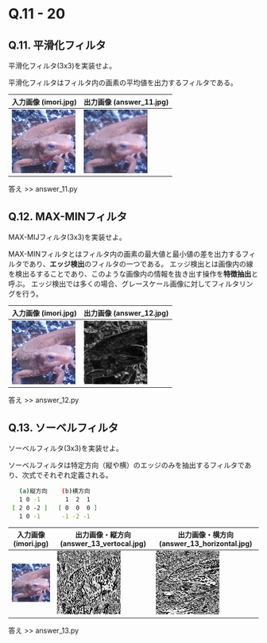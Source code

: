 # Q.11 - 20

## Q.11. 平滑化フィルタ

平滑化フィルタ(3x3)を実装せよ。

平滑化フィルタはフィルタ内の画素の平均値を出力するフィルタである。

|入力画像 (imori.jpg)|出力画像 (answer_11.jpg)|
|---|---|
|![](imori.jpg)|![](answer_11.jpg)|

答え >> answer_11.py

## Q.12. MAX-MINフィルタ

MAX-MIJフィルタ(3x3)を実装せよ。

MAX-MINフィルタとはフィルタ内の画素の最大値と最小値の差を出力するフィルタであり、**エッジ検出**のフィルタの一つである。
エッジ検出とは画像内の線を検出るすることであり、このような画像内の情報を抜き出す操作を**特徴抽出**と呼ぶ。
エッジ検出では多くの場合、グレースケール画像に対してフィルタリングを行う。

|入力画像 (imori.jpg)|出力画像 (answer_12.jpg)|
|---|---|
|![](imori.jpg)|![](answer_12.jpg)|

答え >> answer_12.py

## Q.13. ソーベルフィルタ

ソーベルフィルタ(3x3)を実装せよ。

ソーベルフィルタは特定方向（縦や横）のエッジのみを抽出するフィルタであり、次式でそれぞれ定義される。

```bash
   (a)縦方向    (b)横方向
   1 0 -1       1  2  1
 [ 2 0 -2 ]   [ 0  0  0 ]
   1 0 -1      -1 -2 -1
```

|入力画像 (imori.jpg)|出力画像・縦方向 (answer_13_vertocal.jpg)|出力画像・横方向 (answer_13_horizontal.jpg)|
|---|---|---|
|![](imori.jpg)|![](answer_13_vertical.jpg)|![](answer_13_horizontal.jpg)|

答え >> answer_13.py
